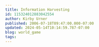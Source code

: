 ```yaml
---
title: Information Harvesting
id: 115324012883042554
author: Kirby Urner
published: 2006-07-18T09:47:00.000-07:00
updated: 2024-05-14T10:14:59.787-07:00
blog: world_game
tags: 
---
```



